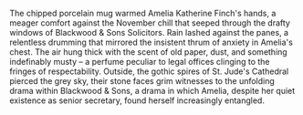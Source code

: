 The chipped porcelain mug warmed Amelia Katherine Finch's hands, a meager comfort against the November chill that seeped through the drafty windows of Blackwood & Sons Solicitors.  Rain lashed against the panes, a relentless drumming that mirrored the insistent thrum of anxiety in Amelia's chest.  The air hung thick with the scent of old paper, dust, and something indefinably musty – a perfume peculiar to legal offices clinging to the fringes of respectability.  Outside, the gothic spires of St. Jude's Cathedral pierced the grey sky, their stone faces grim witnesses to the unfolding drama within Blackwood & Sons, a drama in which Amelia, despite her quiet existence as senior secretary, found herself increasingly entangled.
